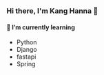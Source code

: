 ### Hi there, I'm Kang Hanna 👋


  #### 🌱 I’m currently learning
  - Python
  - Django
  - fastapi
  - Spring
